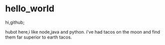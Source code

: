 # hello_world

hi,github;

hubot here,i like node,java and python.
i've had tacos on the moon and find them far superior to earth tacos.

